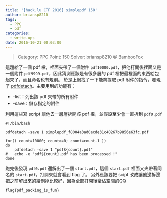 ```yaml
---
title: '[hack.lu CTF 2016] simplepdf 150'
author: briansp8210
tags:
  - PPC
  - pdf
categories:
  - write-ups
date: 2016-10-21 00:03:00
---
```

> Category: PPC
> Point: 150
> Solver: briansp8210 @ BambooFox

這題給了一個 pdf 檔，裡面夾帶了一個附件 `pdf10000.pdf`，把他打開後裡面又是一個附件 `pdf9999.pdf`，因此猜測應該是有很多層的 pdf 檔把最裡面的東西給包起來了，而且命名也有規則。
於是上網找了一下能夠提取 pdf 附件的指令，發現了 [pdfdetach](http://www.dsm.fordham.edu/cgi-bin/man-cgi.pl?topic=pdfdetach&ampsect=1)。主要用到的功能有：
* -list：列出該 pdf 夾帶的所有附件
* -save：儲存指定的附件

利用這些寫 script 讓他去一層層拆開該 pdf 檔，並假設至少會一直拆到 `pdf0.pdf`

```shell
#!/bin/bash

pdfdetach -save 1 simplepdf_f8004a3ad0acde31c40267b9856e63fc.pdf

for(( count=10000; count>=0; count=count-1 ))
do
    pdfdetach -save 1 "pdf${count}.pdf"
#   echo -e "pdf${count}.pdf has been processed !"
done
```

跑完後發現 `pdf0.pdf` 還解出了一個 `start.pdf`，這個 `start.pdf` 裡面又夾帶著同名的 `start.pdf`，打開來就會看到 flag 了。
另外應該要把 scipt 改成讓他邊拆邊把之前解出來的給刪掉比較好，因為全部打開後蠻佔空間的QQ

`flag{pdf_packing_is_fun}`
